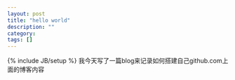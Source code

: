 ```yaml
---
layout: post
title: "hello world"
description: ""
category: 
tags: []
---
```

{% include JB/setup %}
我今天写了一篇blog来记录如何搭建自己github.com上面的博客内容
